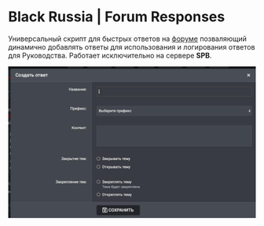 # Black Russia | Forum Responses

Универсальный скрипт для быстрых ответов на [форуме](forum.blackrussia.online) позваляющий динамично добавлять ответы для использования и логирования ответов для Руководства. Работает исключительно на сервере **SPB**.

![Forum Logo](https://raw.githubusercontent.com/sak0v/forumscript/refs/heads/main/2025-03-22%2016.57.16.jpg)
